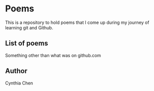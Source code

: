 # Poems

This is a repository to hold poems that I come up during my journey of learning git and Github. 

## List of poems
Something other than what was on github.com

## Author

Cynthia Chen
